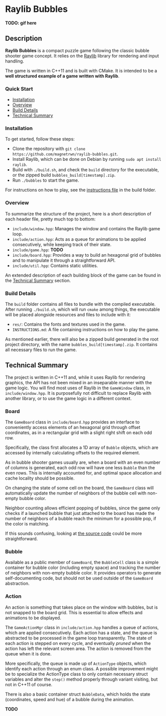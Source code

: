 # Raylib Bubbles

**TODO: gif here**

## Description

**Raylib Bubbles** is a compact puzzle game following the classic bubble shooter game concept. It relies on the [Raylib](https://www.raylib.com/) library for rendering and input handling.

The game is written in C++11 and is built with CMake. It is intended to be a **well structured example of a game written with Raylib**.

### Quick Start

+ [Installation](#installation)
+ [Overview](#overview)
+ [Build Details](#build-details)
+ [Technical Summary](#technical-summary)

### Installation

To get started, follow these steps:

+ Clone the repository with `git clone https://github.com/magnetrwn/raylib-bubbles.git`.
+ Install Raylib, which can be done on Debian by running `sudo apt install raylib`.
+ Build with `./build.sh`, and check the `build` directory for the executable, or the zipped build `bubbles_build[timestamp].zip`.
+ Run `./bubbles` to start the game.

For instructions on how to play, see the [instructions file](build/INSTRUCTIONS.md) in the build folder.

### Overview

To summarize the structure of the project, here is a short description of each header file, pretty much top to bottom:

+ `include/window.hpp`: Manages the window and contains the Raylib game loop.
+ `include/action.hpp`: Acts as a queue for animations to be applied consecutively, while keeping track of their state.
+ `include/game.hpp`: **TODO**
+ `include/board.hpp`: Provides a way to build an hexagonal grid of bubbles and to manipulate it through a straightforward API.
+ `include/util.hpp`: Contains static utilities.

An extended description of each building block of the game can be found in the [Technical Summary](#technical-summary) section.

### Build Details

The `build` folder contains all files to bundle with the compiled executable. After running `./build.sh`, which will run `cmake` among things, the executable will be placed alongside resources and files to include with it:

+ `res/`: Contains the fonts and textures used in the game.
+ `INSTRUCTIONS.md`: A file containing instructions on how to play the game.

As mentioned earlier, there will also be a zipped build generated in the root project directory, with the name `bubbles_build[timestamp].zip`. It contains all necessary files to run the game.

## Technical Summary

The project is written in C++11 and, while it uses Raylib for rendering graphics, the API has not been mixed in an inseparable manner with the game logic. You will find most uses of Raylib in the `GameWindow` class, in `include/window.hpp`. It is purposefully not difficult to replace Raylib with another library, or to use the game logic in a different context.

### Board

The `GameBoard` class in `include/board.hpp` provides an interface to conveniently access elements of an hexagonal grid through offset coordinates, as in a rectangular grid with a slight right shift on each odd row.

Specifically, the class first allocates a 1D array of `Bubble` objects, which are accessed by internally calculating offsets to the required element.

As in bubble shooter games usually are, when a board with an even number of columns is generated, each odd row will have one less `Bubble` than the even rows. This is internally accounted for, and optimal space allocation and cache locality should be possible.

On changing the state of some cell on the board, the `GameBoard` class will automatically update the number of neighbors of the bubble cell with non-empty bubble color.

Neighbor counting allows efficient popping of bubbles, since the game only checks if a launched bubble that just attached to the board has made the number of neighbors of a bubble reach the minimum for a possible pop, if the color is matching.

If this sounds confusing, looking at [the source code](include/board.hpp) could be more straightforward.

### Bubble

Available as a public member of `GameBoard`, the `BubbleCell` class is a simple container for bubble color (including empty space) and tracking the number of neighbors with non-empty bubble color. It provides operators to generate self-documenting code, but should not be used outside of the `GameBoard` abstraction.

### Action

An action is something that takes place on the window with bubbles, but is not snapped to the board grid. This is essential to allow effects and animations to be displayed.

The `GameActionMgr` class in `include/action.hpp` handles a queue of actions, which are applied consecutively. Each action has a state, and the queue is abstracted to be processed in the game loop transparently. The state of each action is stepped on every cycle, and eventually *pruned* when the action has left the relevant screen area. The action is removed from the queue when it is done.

More specifically, the queue is made up of `ActionType` objects, which identify each action through an enum class. A possible improvement might be to specialize the ActionType class to only contain necessary struct variables and alter the `step()` method properly through variant visiting, but not in C++11 of course.

There is also a basic container struct `BubbleData`, which holds the state (coordinates, speed and hue) of a bubble during the animation.

**TODO**
